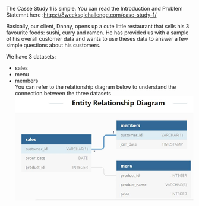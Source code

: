 
The Casse Study 1 is simple. You can read the Introduction and Problem Statemnt here :https://8weeksqlchallenge.com/case-study-1/   
  
Basically, our client, Danny, opens up a cute little restaurant that sells his 3 favourite foods: sushi, curry and ramen. He has provided us with a sample of his overall customer data and  wants to use theses data to answer a few simple questions about his customers.

We have 3 datasets:  
* sales
* menu
* members  
You can refer to the relationship diagram below to understand the connection between the three datasets
![](./image/diagram.JPG)

